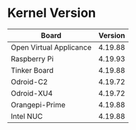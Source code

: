 
# Kernel Version

| Board | Version |
|-------|---------|
| Open Virtual Applicance | 4.19.88 |
| Raspberry Pi | 4.19.93 |
| Tinker Board | 4.19.88 |
| Odroid-C2 | 4.19.72 |
| Odroid-XU4 | 4.19.72 |
| Orangepi-Prime | 4.19.88 |
| Intel NUC | 4.19.88 |
